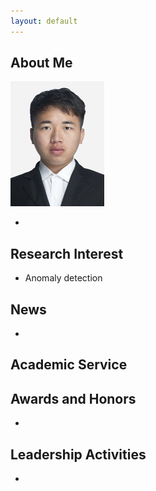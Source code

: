 ```yaml
---
layout: default
---
```


## About Me

<img class="profile-picture" src="./imgs/photo.jpg">

- 



## Research Interest

- Anomaly detection

## News
- 


## Academic Service



## Awards and Honors
- 

## Leadership Activities

- 

